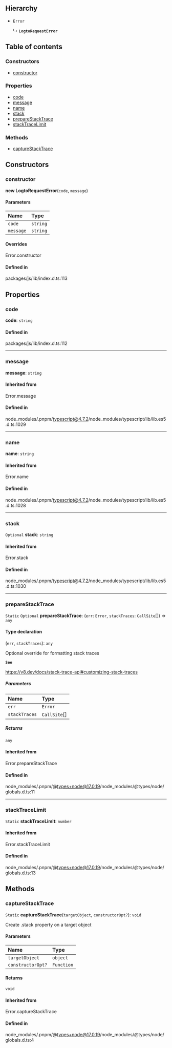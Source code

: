 ## Hierarchy

- `Error`

  ↳ **`LogtoRequestError`**

## Table of contents

### Constructors

- [constructor](LogtoRequestError.md#constructor)

### Properties

- [code](LogtoRequestError.md#code)
- [message](LogtoRequestError.md#message)
- [name](LogtoRequestError.md#name)
- [stack](LogtoRequestError.md#stack)
- [prepareStackTrace](LogtoRequestError.md#preparestacktrace)
- [stackTraceLimit](LogtoRequestError.md#stacktracelimit)

### Methods

- [captureStackTrace](LogtoRequestError.md#capturestacktrace)

## Constructors

### constructor

**new LogtoRequestError**(`code`, `message`)

#### Parameters

| Name      | Type     |
| :-------- | :------- |
| `code`    | `string` |
| `message` | `string` |

#### Overrides

Error.constructor

#### Defined in

packages/js/lib/index.d.ts:113

## Properties

### code

**code**: `string`

#### Defined in

packages/js/lib/index.d.ts:112

---

### message

**message**: `string`

#### Inherited from

Error.message

#### Defined in

node_modules/.pnpm/typescript@4.7.2/node_modules/typescript/lib/lib.es5.d.ts:1029

---

### name

**name**: `string`

#### Inherited from

Error.name

#### Defined in

node_modules/.pnpm/typescript@4.7.2/node_modules/typescript/lib/lib.es5.d.ts:1028

---

### stack

`Optional` **stack**: `string`

#### Inherited from

Error.stack

#### Defined in

node_modules/.pnpm/typescript@4.7.2/node_modules/typescript/lib/lib.es5.d.ts:1030

---

### prepareStackTrace

`Static` `Optional` **prepareStackTrace**: (`err`: `Error`, `stackTraces`: `CallSite`[]) => `any`

#### Type declaration

(`err`, `stackTraces`): `any`

Optional override for formatting stack traces

**`See`**

https://v8.dev/docs/stack-trace-api#customizing-stack-traces

##### Parameters

| Name          | Type         |
| :------------ | :----------- |
| `err`         | `Error`      |
| `stackTraces` | `CallSite`[] |

##### Returns

`any`

#### Inherited from

Error.prepareStackTrace

#### Defined in

node_modules/.pnpm/@types+node@17.0.19/node_modules/@types/node/globals.d.ts:11

---

### stackTraceLimit

`Static` **stackTraceLimit**: `number`

#### Inherited from

Error.stackTraceLimit

#### Defined in

node_modules/.pnpm/@types+node@17.0.19/node_modules/@types/node/globals.d.ts:13

## Methods

### captureStackTrace

`Static` **captureStackTrace**(`targetObject`, `constructorOpt?`): `void`

Create .stack property on a target object

#### Parameters

| Name              | Type       |
| :---------------- | :--------- |
| `targetObject`    | `object`   |
| `constructorOpt?` | `Function` |

#### Returns

`void`

#### Inherited from

Error.captureStackTrace

#### Defined in

node_modules/.pnpm/@types+node@17.0.19/node_modules/@types/node/globals.d.ts:4

